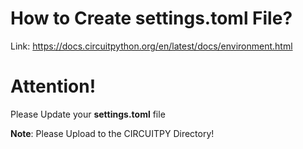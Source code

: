# How to Create <b>settings.toml</b> File?
Link: https://docs.circuitpython.org/en/latest/docs/environment.html

# Attention!
Please Update your <b>settings.toml</b> file

<b>Note</b>: Please Upload to the CIRCUITPY Directory!
